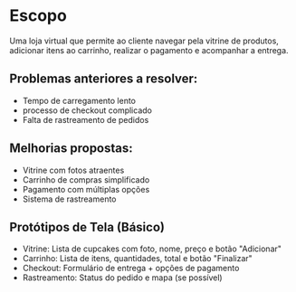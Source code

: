 # Escopo
Uma loja virtual que permite ao cliente navegar pela vitrine de produtos, adicionar itens ao carrinho, realizar o pagamento e acompanhar a entrega.

## Problemas anteriores a resolver:

- Tempo de carregamento lento
- processo de checkout complicado
- Falta de rastreamento de pedidos

## Melhorias propostas:

- Vitrine com fotos atraentes
- Carrinho de compras simplificado
- Pagamento com múltiplas opções
- Sistema de rastreamento

## Protótipos de Tela (Básico)

- Vitrine: Lista de cupcakes com foto, nome, preço e botão "Adicionar"
- Carrinho: Lista de itens, quantidades, total e botão "Finalizar"
- Checkout: Formulário de entrega + opções de pagamento
- Rastreamento: Status do pedido e mapa (se possível)